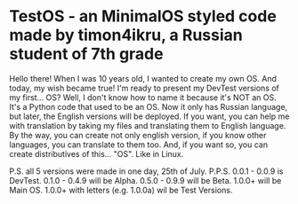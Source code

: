 # TestOS - an MinimalOS styled code made by timon4ikru, a Russian student of 7th grade

Hello there! When I was 10 years old, I wanted to create my own OS. 
And today, my wish became true! I'm ready to present my DevTest versions of my first... OS?
Well, I don't know how to name it because it's NOT an OS. It's a Python code that used to be an OS. 
Now it only has Russian language, but later, the English versions will be deployed. If you want, you can help me with translation by taking my files and translating them to English language.
By the way, you can create not only english version, if you know other languages, you can translate to them too.
And, if you want so, you can create distributives of this... "OS". Like in Linux.

P.S. all 5 versions were made in one day, 25th of July.
P.P.S. 0.0.1 - 0.0.9 is DevTest. 
       0.1.0 - 0.4.9 will be Alpha.
       0.5.0 - 0.9.9 will be Beta.
       1.0.0+ will be Main OS.
       1.0.0+ with letters (e.g. 1.0.0a) wil be Test Versions.
